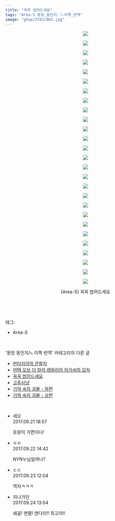 ```yaml
---
title: "꼭꼭 씹어드세요"
tags: "Area-S 동방_동인지／ㄴ이쪽_번역"
image: "ghap/3762/001.jpg"
---
```

<div class="article">
<p style="text-align: center; clear: none; float: none;"><img src="{{ site.nasurl }}/ghap/3762/001.jpg"/></p>
<p style="text-align: center; clear: none; float: none;"><img src="{{ site.nasurl }}/ghap/3762/002.jpg"/></p>
<p style="text-align: center; clear: none; float: none;"><img src="{{ site.nasurl }}/ghap/3762/003.jpg"/></p>
<p style="text-align: center; clear: none; float: none;"><img src="{{ site.nasurl }}/ghap/3762/004.jpg"/></p>
<p style="text-align: center; clear: none; float: none;"><img src="{{ site.nasurl }}/ghap/3762/005.jpg"/></p>
<p style="text-align: center; clear: none; float: none;"><img src="{{ site.nasurl }}/ghap/3762/006.jpg"/></p>
<p style="text-align: center; clear: none; float: none;"><img src="{{ site.nasurl }}/ghap/3762/007.jpg"/></p>
<p style="text-align: center; clear: none; float: none;"><img src="{{ site.nasurl }}/ghap/3762/008.jpg"/></p>
<p style="text-align: center; clear: none; float: none;"><img src="{{ site.nasurl }}/ghap/3762/009.jpg"/></p>
<p style="text-align: center; clear: none; float: none;"><img src="{{ site.nasurl }}/ghap/3762/010.jpg"/></p>
<p style="text-align: center; clear: none; float: none;"><img src="{{ site.nasurl }}/ghap/3762/011.jpg"/></p>
<p style="text-align: center; clear: none; float: none;"><img src="{{ site.nasurl }}/ghap/3762/012.jpg"/></p>
<p style="text-align: center; clear: none; float: none;"><img src="{{ site.nasurl }}/ghap/3762/013.jpg"/></p>
<p style="text-align: center; clear: none; float: none;"><img src="{{ site.nasurl }}/ghap/3762/014.jpg"/></p>
<p style="text-align: center; clear: none; float: none;"><img src="{{ site.nasurl }}/ghap/3762/015.jpg"/></p>
<p style="text-align: center; clear: none; float: none;"><img src="{{ site.nasurl }}/ghap/3762/016.jpg"/></p>
<p style="text-align: center; clear: none; float: none;"><img src="{{ site.nasurl }}/ghap/3762/017.jpg"/></p>
<p style="text-align: center; clear: none; float: none;"><img src="{{ site.nasurl }}/ghap/3762/018.jpg"/></p>
<p style="text-align: center; clear: none; float: none;"><img src="{{ site.nasurl }}/ghap/3762/019.jpg"/></p>
<p style="text-align: center; clear: none; float: none;"><img src="{{ site.nasurl }}/ghap/3762/020.jpg"/></p>
<p style="text-align: center; clear: none; float: none;"><img src="{{ site.nasurl }}/ghap/3762/021.jpg"/></p>
<p style="text-align: center; clear: none; float: none;"><img src="{{ site.nasurl }}/ghap/3762/022.jpg"/></p>
<p style="text-align: center; clear: none; float: none;"><img src="{{ site.nasurl }}/ghap/3762/023.jpg"/></p>
<p style="text-align: center; clear: none; float: none;"><img src="{{ site.nasurl }}/ghap/3762/024.jpg"/></p>
<p style="text-align: center; clear: none; float: none;"><img src="{{ site.nasurl }}/ghap/3762/025.jpg"/></p>
<p style="text-align: center; clear: none; float: none;"><img src="{{ site.nasurl }}/ghap/3762/026.jpg"/></p>
<p style="text-align: center; clear: none; float: none;"><img src="{{ site.nasurl }}/ghap/3762/027.jpg"/></p>
<p style="text-align: center; clear: none; float: none;">[Area-S] 꼭꼭 씹어드세요</p>
<p><br/></p>
</div><br/>
<div class="tagTrail">
<p>태그: </p>
<ul>
<li>Area-S</li>
</ul>
</div><br/>
<div class="another">
<p>'동방 동인지/ㄴ이쪽 번역' 카테고리의 다른 글</p>
<ul>
<li><a href="/2017-09-24-ghap_3764">판타지아의 관찰자</a></li>
<li><a href="/2017-09-21-ghap_3763">어택 오브 더 킬러 레밀리아 아가씨의 모자</a></li>
<li><a href="/2017-09-21-ghap_3762">꼭꼭 씹어드세요</a></li>
<li><a href="/2017-09-15-ghap_3719">고추사냥</a></li>
<li><a href="/2017-09-12-ghap_3686">기억 속의 괴물 - 하편</a></li>
<li><a href="/2017-09-04-ghap_3684">기억 속의 괴물 - 상편</a></li>
</ul>
</div><br/>
<div class="cb_module cb_fluid">
<div class="cb_wrt cb_profile">
<div class="comment">
<ul>
<li class="cb_thumb_off" id="comment15087867">
<div class="cb_comment_area">
<div class="cb_info_area">
<div class="cb_section">
<span class="cb_nick_name">세오</span>
</div>
<div class="cb_section">
<span class="cb_date">2017.09.21 18:57 </span>
</div>
</div>
<div class="cb_dsc_comment">
<p class="cb_dsc">
											호랑이 가면이다!
										</p>
</div>
</div></li>
<li class="cb_thumb_off" id="comment15088298">
<div class="cb_comment_area">
<div class="cb_info_area">
<div class="cb_section">
<span class="cb_nick_name">ㅇㅇ</span>
</div>
<div class="cb_section">
<span class="cb_date">2017.09.22 14:42 </span>
</div>
</div>
<div class="cb_dsc_comment">
<p class="cb_dsc">
											NYN누님일까나?<br/>
</p>
</div>
</div></li>
<li class="cb_thumb_off" id="comment15088844">
<div class="cb_comment_area">
<div class="cb_info_area">
<div class="cb_section">
<span class="cb_nick_name">ㄷㄷ</span>
</div>
<div class="cb_section">
<span class="cb_date">2017.09.23 12:04 </span>
</div>
</div>
<div class="cb_dsc_comment">
<p class="cb_dsc">
											역자ㅋㅋㅋ
										</p>
</div>
</div></li>
<li class="cb_thumb_off" id="comment15089535">
<div class="cb_comment_area">
<div class="cb_info_area">
<div class="cb_section">
<span class="cb_nick_name">지나가던</span>
</div>
<div class="cb_section">
<span class="cb_date">2017.09.24 13:54 </span>
</div>
</div>
<div class="cb_dsc_comment">
<p class="cb_dsc">
											쇄골! 맨팔! 맨다리!! 최고야!!
										</p>
</div>
</div></li>
</ul>
</div>
</div><!-- commentList close -->
</div><br/>

